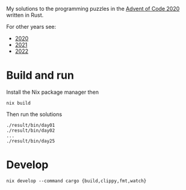 My solutions to the programming puzzles in the [Advent of Code
2020](https://adventofcode.com/) written in Rust.

For other years see:

* [2020](https://github.com/wagdav/advent-of-code-2020)
* [2021](https://github.com/wagdav/advent-of-code-2021)
* [2022](https://github.com/wagdav/advent-of-code-2022)

# Build and run

Install the Nix package manager then

```
nix build
```

Then run the solutions

```
./result/bin/day01
./result/bin/day02
...
./result/bin/day25
```

# Develop

```
nix develop --command cargo {build,clippy,fmt,watch}
```
